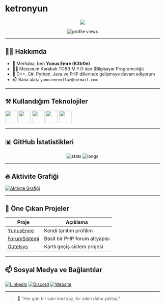 # ketronyun
<p align='center'><img src="https://capsule-render.vercel.app/api?type=venom&height=300&color=gradient&text=K3tr0n%20%7C%20Yunus%20Emre&fontAlignY=40&desc=Backend%20Developer%20%7C%20C%2B%2B%2C%20Java%2C%20Python%2C%20PHP%2C%20C%23&descAlignY=70&animation=twinkling"/></p><p align='center'></p>

<p align='center'>
  <img src="https://komarev.com/ghpvc/?username=ketronyun&color=blue" alt="profile views"/>
</p>

---

## 🙋‍♂️ Hakkımda

- 👋 Merhaba, ben **Yunus Emre (K3tr0n)**
- 👨‍💻 Mezunum Karabuk TOBB M.Y.O dan (Bilgisayar Programcılığı)
- 🌱 C++, C#, Python, Java ve PHP dillerinde gelişmeye devam ediyorum
- 📫 Bana ulaş: `yunusemreoflaz@hotmail.com` 

---

## ⚒️ Kullandığım Teknolojiler

<p align="left">
  <img src="https://cdn.jsdelivr.net/gh/devicons/devicon/icons/cplusplus/cplusplus-original.svg" width="40"/>
  <img src="https://cdn.jsdelivr.net/gh/devicons/devicon/icons/csharp/csharp-original.svg" width="40"/>
  <img src="https://cdn.jsdelivr.net/gh/devicons/devicon/icons/python/python-original.svg" width="40"/>
  <img src="https://cdn.jsdelivr.net/gh/devicons/devicon/icons/java/java-original.svg" width="40"/>
  <img src="https://cdn.jsdelivr.net/gh/devicons/devicon/icons/php/php-original.svg" width="40"/>
</p>

---

## 📊 GitHub İstatistikleri

<p align="center">
  <img src="https://github-readme-stats.vercel.app/api?username=ketronyun&show_icons=true&theme=radical" alt="stats" />
  <img src="https://github-readme-stats.vercel.app/api/top-langs/?username=ketronyun&layout=compact&theme=radical" alt="langs" />
</p>

---

## 🔥 Aktivite Grafiği

[![Aktivite Grafiği](https://github-readme-activity-graph.vercel.app/graph?username=ketronyun&theme=github-compact)](https://github.com/K3tr0n)

---

## 📌 Öne Çıkan Projeler

| Proje | Açıklama |
|-------|----------|
| [YunusEmre](https://github.com/K3tr0n/YunusEmre) | Kendi tanıtım profilim |
| [ForumSistemi](https://github.com/K3tr0n/ForumSistemi) | Basit bir PHP forum altyapısı |
| [Outelsys](https://github.com/K3tr0n/Outelsys) | Kartlı geçiş sistem projesi |

---

## 📫 Sosyal Medya ve Bağlantılar

[![LinkedIn](https://img.shields.io/badge/-LinkedIn-0077B5?style=for-the-badge&logo=linkedin&logoColor=white)](https://www.linkedin.com/)
[![Discord](https://img.shields.io/badge/-Discord-5865F2?style=for-the-badge&logo=discord&logoColor=white)](https://discord.com/)
[![Website](https://img.shields.io/badge/-Website-FF5722?style=for-the-badge&logo=google-chrome&logoColor=white)](https://yourwebsite.com/)

---

> 💬 "Her gün bir satır kod yaz, bir adım daha yaklaş."
